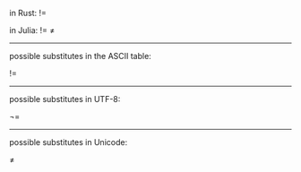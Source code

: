 in Rust: !=

in Julia: != ≠

___

possible substitutes in the ASCII table:

!=

___

possible substitutes in UTF-8:

¬=

___

possible substitutes in Unicode:

≠
